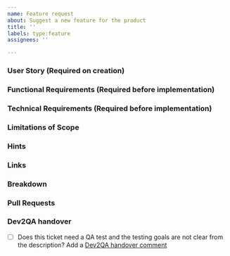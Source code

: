 ```yaml
---
name: Feature request
about: Suggest a new feature for the product
title: ''
labels: type:feature
assignees: ''

---
```


### User Story (Required on creation)
    
### Functional Requirements (Required before implementation)
 
### Technical Requirements (Required before implementation)
    
### Limitations of Scope
    
### Hints

### Links

<!--
- https://github.com/OrqueIO/OrqueIO/issues
-->

### Breakdown

<!--
- [ ] #123
- [ ] Step X
-->

### Pull Requests

<!--
- PR links here
-->

### Dev2QA handover
- [ ] Does this ticket need a QA test and the testing goals are not clear from the description? Add a [Dev2QA handover comment](https://confluence.camunda.com/display/AP/Handover+Dev+-%3E+Testing)